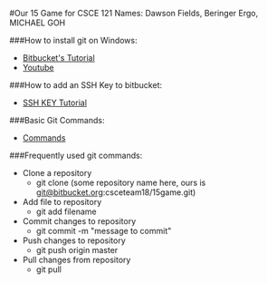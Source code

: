 #Our 15 Game for CSCE 121
Names: Dawson Fields, Beringer Ergo, MICHAEL GOH

###How to install git on Windows:
+ [Bitbucket's Tutorial](https://www.atlassian.com/git/tutorials/install-git#windows)
+ [Youtube](https://www.youtube.com/watch?v=albr1o7Z1nw)

###How to add an SSH Key to bitbucket:
+ [SSH KEY Tutorial](https://confluence.atlassian.com/bitbucket/set-up-an-ssh-key-728138079.html)

###Basic Git Commands:
+ [Commands](https://confluence.atlassian.com/bitbucketserver/basic-git-commands-776639767.html)

###Frequently used git commands:
+ Clone a repository
	* git clone (some repository name here, ours is git@bitbucket.org:csceteam18/15game.git)
+ Add file to repository
	* git add filename
+ Commit changes to repository
	* git commit -m "message to commit"
+ Push changes to repository
	* git push origin master
+ Pull changes from repository
	* git pull